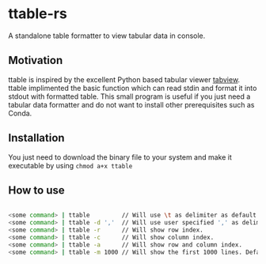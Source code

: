 # ttable-rs

A standalone table formatter to view tabular data in console.

## Motivation

ttable is inspired by the excellent Python based tabular viewer [tabview](https://github.com/TabViewer/tabview). ttable implimented the basic function which can read stdin and format it into stdout with formatted table. This small program is useful if you just need a tabular data formatter and do not want to install other prerequisites such as Conda. 

## Installation

You just need to download the binary file to your system and make it executable by using `chmod a+x ttable`

## How to use


```bash

<some command> | ttable         // Will use \t as delimiter as default.
<some command> | ttable -d ','  // Will use user specified ',' as delimiter.
<some command> | ttable -r      // Will show row index.
<some command> | ttable -c      // Will show column index.
<some command> | ttable -a      // Will show row and column index.
<some command> | ttable -m 1000 // Will show the first 1000 lines. Default = 50000
```
